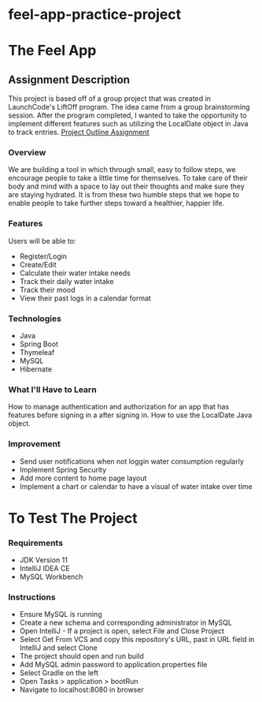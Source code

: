 # feel-app-practice-project
# The Feel App
## Assignment Description
This project is based off of a group project that was created in LaunchCode's LiftOff program. The idea came from 
a group brainstorming session. After the program completed, I wanted to take the opportunity to implement different features such as utilizing 
the LocalDate object in Java to track entries.
[Project Outline Assignment](https://education.launchcode.org/liftoff/modules/assignments/project-outline)

### Overview
We are building a tool in which through small, easy to follow steps, we encourage people to take a little time for themselves. 
To take care of their body and mind with a space to lay out their thoughts and make sure they are staying hydrated. 
It is from these two humble steps that we hope to enable people to take further steps toward a healthier, happier life.

### Features
Users will be able to:
 * Register/Login
 * Create/Edit
 * Calculate their water intake needs
 * Track their daily water intake
 * Track their mood
 * View their past logs in a calendar format
### Technologies
 * Java
 * Spring Boot
 * Thymeleaf
 * MySQL
 * Hibernate
### What I'll Have to Learn
How to manage authentication and authorization for an app that has features before signing in a after signing in. How to use the LocalDate Java object. 
### Improvement
* Send user notifications when not loggin water consumption regularly
* Implement Spring Security
* Add more content to home page layout
* Implement a chart or calendar to have a visual of water intake over time
# To Test The Project
### Requirements
* JDK Version 11
* IntelliJ IDEA CE
*  MySQL Workbench
### Instructions
* Ensure MySQL is running
* Create a new schema and corresponding administrator in MySQL
* Open IntelliJ - If a project is open, select File and Close Project
* Select Get From VCS and copy this repository's URL, past in URL field in IntelliJ and select Clone
* The project should open and run build
* Add MySQL admin password to application.properties file 
* Select Gradle on the left
* Open Tasks > application > bootRun
* Navigate to localhost:8080 in browser
